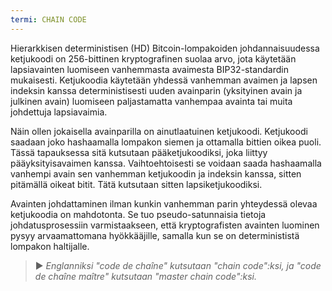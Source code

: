 ```yaml
---
termi: CHAIN CODE
---
```


Hierarkkisen deterministisen (HD) Bitcoin-lompakoiden johdannaisuudessa ketjukoodi on 256-bittinen kryptografinen suolaa arvo, jota käytetään lapsiavainten luomiseen vanhemmasta avaimesta BIP32-standardin mukaisesti. Ketjukoodia käytetään yhdessä vanhemman avaimen ja lapsen indeksin kanssa deterministisesti uuden avainparin (yksityinen avain ja julkinen avain) luomiseen paljastamatta vanhempaa avainta tai muita johdettuja lapsiavaimia.

Näin ollen jokaisella avainparilla on ainutlaatuinen ketjukoodi. Ketjukoodi saadaan joko hashaamalla lompakon siemen ja ottamalla bittien oikea puoli. Tässä tapauksessa sitä kutsutaan pääketjukoodiksi, joka liittyy pääyksityisavaimen kanssa. Vaihtoehtoisesti se voidaan saada hashaamalla vanhempi avain sen vanhemman ketjukoodin ja indeksin kanssa, sitten pitämällä oikeat bitit. Tätä kutsutaan sitten lapsiketjukoodiksi.

Avainten johdattaminen ilman kunkin vanhemman parin yhteydessä olevaa ketjukoodia on mahdotonta. Se tuo pseudo-satunnaisia tietoja johdatusprosessiin varmistaakseen, että kryptografisten avainten luominen pysyy arvaamattomana hyökkääjille, samalla kun se on determinististä lompakon haltijalle.

> ► *Englanniksi "code de chaîne" kutsutaan "chain code":ksi, ja "code de chaîne maître" kutsutaan "master chain code":ksi.*